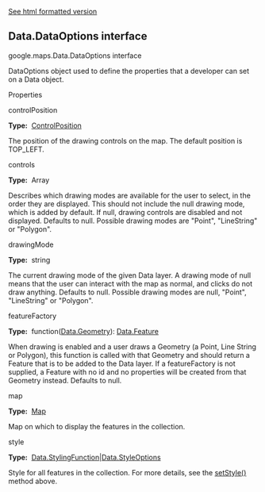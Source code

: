 [See html formatted version](https://huasofoundries.github.io/google-maps-documentation/Data.DataOptions.html)


Data.DataOptions interface
--------------------------

google.maps.Data.DataOptions interface

DataOptions object used to define the properties that a developer can set on a Data object.

Properties

controlPosition

**Type:**  [ControlPosition](https://github.com/amenadiel/google-maps-documentation/blob/master/docs/ControlPosition.md)

The position of the drawing controls on the map. The default position is TOP\_LEFT.

controls

**Type:**  Array<string>

Describes which drawing modes are available for the user to select, in the order they are displayed. This should not include the null drawing mode, which is added by default. If null, drawing controls are disabled and not displayed. Defaults to null. Possible drawing modes are "Point", "LineString" or "Polygon".

drawingMode

**Type:**  string

The current drawing mode of the given Data layer. A drawing mode of null means that the user can interact with the map as normal, and clicks do not draw anything. Defaults to null. Possible drawing modes are null, "Point", "LineString" or "Polygon".

featureFactory

**Type:**  function([Data.Geometry](https://github.com/amenadiel/google-maps-documentation/blob/master/docs/Data.Geometry.md)): [Data.Feature](https://github.com/amenadiel/google-maps-documentation/blob/master/docs/Data.Feature.md)

When drawing is enabled and a user draws a Geometry (a Point, Line String or Polygon), this function is called with that Geometry and should return a Feature that is to be added to the Data layer. If a featureFactory is not supplied, a Feature with no id and no properties will be created from that Geometry instead. Defaults to null.

map

**Type:**  [Map](https://github.com/amenadiel/google-maps-documentation/blob/master/docs/Map.md)

Map on which to display the features in the collection.

style

**Type:**  [Data.StylingFunction](https://github.com/amenadiel/google-maps-documentation/blob/master/docs/Data.StylingFunction.md)|[Data.StyleOptions](https://github.com/amenadiel/google-maps-documentation/blob/master/docs/Data.StyleOptions.md)

Style for all features in the collection. For more details, see the [setStyle()](https://github.com/amenadiel/google-maps-documentation/blob/master/docs/Data.md) method above.
